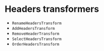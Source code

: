 # Headers transformers

- `RenameHeadersTransform`
- `AddHeadersTransform`
- `RemoveHeaderTransform`
- `SelectHeadersTransform`
- `OrderHeadersTransform`
